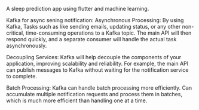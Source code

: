 A sleep prediction app using flutter and machine learning.

Kafka for async sening notification:
Asynchronous Processing: By using Kafka, Tasks such as like sending emails, updating status, or any other non-critical, time-consuming operations to a Kafka topic. The main API will then respond quickly, and a separate consumer will handle the actual task asynchronously.

Decoupling Services: Kafka will help decouple the components of your application, improving scalability and reliability. For example, the main API can publish messages to Kafka without waiting for the notification service to complete.

Batch Processing: Kafka can handle batch processing more efficiently. Can accumulate multiple notification requests and process them in batches, which is much more efficient than handling one at a time.
